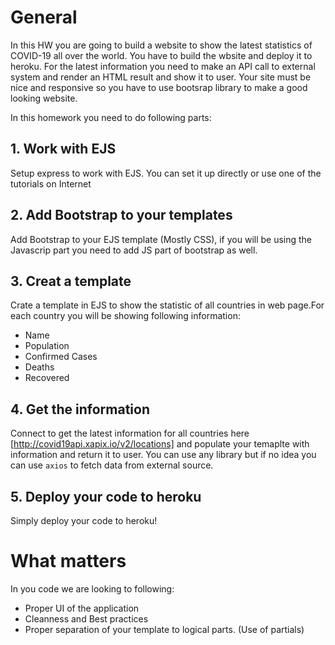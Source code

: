 # General 
In this HW you are going to build a website to show the latest statistics of COVID-19 all over the world. You have to build the wbsite and deploy it to heroku.  For the latest information you need to make an API call to external system and render an HTML result and show it to user.  Your site must be nice and responsive so you have to use bootsrap library to make a good looking website. 

In this homework you need to do following parts: 
## 1. Work with EJS 
Setup  express to work with EJS. You can set it up directly or use one of the tutorials on Internet 

## 2. Add Bootstrap to your templates 
Add Bootstrap to your EJS template (Mostly CSS), if you will be using the Javascrip part you need to add JS part of bootstrap as well. 

## 3. Creat a template 
Crate a template in EJS to show the statistic of all countries in web page.For each country you will be showing following information:
* Name 
* Population 
* Confirmed Cases 
* Deaths
* Recovered 


## 4. Get the information
Connect to get the latest information for all countries here [http://covid19api.xapix.io/v2/locations] and populate your temaplte with information and return it to user.  You can use any library but if no idea you can use ```axios``` to fetch data  from external source.

## 5. Deploy your code to heroku 
Simply deploy your code to heroku!
 

 # What  matters
 In you code we are looking to following: 
 * Proper UI of the application 
 * Cleanness and Best practices 
 * Proper separation of your template to logical parts. (Use of partials) 
 